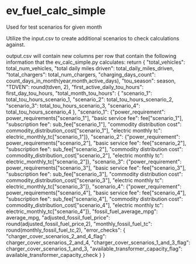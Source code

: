 # ev_fuel_calc_simple
Used for test scenarios for given month

Utilize the input.csv to create additional scenarios to check calculations against.

output.csv will contain new columns per row that contain the following information that the ev_calc_simple.py calculates:
return {
        "total_vehicles": total_num_vehicles,
        "total daily miles driven": total_daily_miles_driven,
        "total_chargers": total_num_chargers,
        "charging_days_count": count_days_in_month(year,month,active_days),
        "tou_season": season,
        "TDVEN": round(tdven, 2),
        "first_active_daily_tou_hours": first_day_tou_hours,
        "total_month_tou_hours": {
            "scenario_1": total_tou_hours_scenario_1,
            "scenario_2": total_tou_hours_scenario_2,
            "scenario_3": total_tou_hours_scenario_3,
            "scenario_4": total_tou_hours_scenario_4
        },
        "scenario_1": {"power_requirement": power_requirements["scenario_1"], "basic service fee": fee["scenario_1"], "subscription fee": sub_fee["scenario_1"], "commodity distribution cost": commodity_distribution_cost["scenario_1"], "electric monthly tc": electric_monthly_tc["scenario_1"]},
        "scenario_2": {"power_requirement": power_requirements["scenario_2"], "basic service fee": fee["scenario_2"], "subscription fee": sub_fee["scenario_2"], "commodity distribution cost": commodity_distribution_cost["scenario_2"], "electric monthly tc": electric_monthly_tc["scenario_2"]},
        "scenario_3": {"power_requirement": power_requirements["scenario_3"], "basic service fee": fee["scenario_3"], "subscription fee": sub_fee["scenario_3"], "commodity distribution cost": commodity_distribution_cost["scenario_3"], "electric monthly tc": electric_monthly_tc["scenario_3"]},
        "scenario_4": {"power_requirement": power_requirements["scenario_4"], "basic service fee": fee["scenario_4"], "subscription fee": sub_fee["scenario_4"], "commodity distribution cost": commodity_distribution_cost["scenario_4"], "electric monthly tc": electric_monthly_tc["scenario_4"]},
        "fossil_fuel_average_mpg": average_mpg,
        "adjusted_fossil_fuel_price": round(adjusted_fossil_fuel_price,2),
        "monthly_fossil_fuel_tc": round(monthly_fossil_fuel_tc,2),
        "error_checks": {
            "charger_cover_scenarios_2_and_4_flag": charger_cover_scenarios_2_and_4,
            "charger_cover_scenarios_1_and_3_flag": charger_cover_scenarios_1_and_3,
            "available_transformer_capacity_flag": available_transformer_capacity_check
        }
    }
